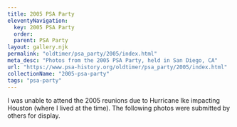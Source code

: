 ```yaml
---
title: 2005 PSA Party
eleventyNavigation:
  key: 2005 PSA Party
  order:
  parent: PSA Party
layout: gallery.njk
permalink: "oldtimer/psa_party/2005/index.html"
meta_desc: "Photos from the 2005 PSA Party, held in San Diego, CA"
url: "https://www.psa-history.org/oldtimer/psa_party/2005/index.html"
collectionName: "2005-psa-party"
tags: "psa-party"
---
```


I was unable to attend the 2005 reunions due to Hurricane Ike impacting Houston (where I lived at the time). The following photos were submitted by others for display.